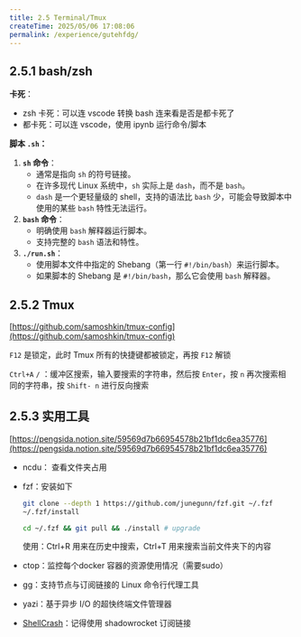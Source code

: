 ```yaml
---
title: 2.5 Terminal/Tmux
createTime: 2025/05/06 17:08:06
permalink: /experience/gutehfdg/
---
```


## 2.5.1 bash/zsh

**卡死**：

- zsh 卡死：可以连 vscode 转换 bash 连来看是否是都卡死了
- 都卡死：可以连 vscode，使用 ipynb 运行命令/脚本

**脚本 `.sh`：**

1. **`sh` 命令**：
   - 通常是指向 `sh` 的符号链接。
   - 在许多现代 Linux 系统中，`sh` 实际上是 `dash`，而不是 `bash`。
   - `dash` 是一个更轻量级的 shell，支持的语法比 `bash` 少，可能会导致脚本中使用的某些 `bash` 特性无法运行。
2. **`bash` 命令**：
   - 明确使用 `bash` 解释器运行脚本。
   - 支持完整的 `bash` 语法和特性。
3. **`./run.sh`**：
   - 使用脚本文件中指定的 Shebang（第一行 `#!/bin/bash`）来运行脚本。
   - 如果脚本的 Shebang 是 `#!/bin/bash`，那么它会使用 `bash` 解释器。

## 2.5.2 Tmux

[https://github.com/samoshkin/tmux-config](https://github.com/samoshkin/tmux-config)

`F12` 是锁定，此时 Tmux 所有的快捷键都被锁定，再按 `F12` 解锁

`Ctrl+A` `/` ：缓冲区搜索，输入要搜索的字符串，然后按 `Enter`，按 `n` 再次搜索相同的字符串，按 `Shift- n` 进行反向搜索

## 2.5.3 实用工具

[https://pengsida.notion.site/59569d7b66954578b21bf1dc6ea35776](https://pengsida.notion.site/59569d7b66954578b21bf1dc6ea35776)

- ncdu： 查看文件夹占用

- fzf：安装如下

  ```bash
  git clone --depth 1 https://github.com/junegunn/fzf.git ~/.fzf 
  ~/.fzf/install
  
  cd ~/.fzf && git pull && ./install # upgrade
  ```

  使用：Ctrl+R 用来在历史中搜索，Ctrl+T 用来搜索当前文件夹下的内容

- ctop：监控每个docker 容器的资源使用情况（需要sudo）

- [gg](https://github.com/mzz2017/gg)：支持节点与订阅链接的 Linux 命令行代理工具

- yazi：基于异步 I/O 的超快终端文件管理器

- [ShellCrash](https://github.com/juewuy/ShellCrash)：记得使用 shadowrocket 订阅链接

